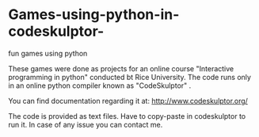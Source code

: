 Games-using-python-in-codeskulptor-
===================================

fun games using python

These games were done as projects for an online course "Interactive programming in python" conducted bt Rice University.
The code runs only in an online python compiler known as "CodeSkulptor" . 

You can find documentation regarding it at: http://www.codeskulptor.org/

The code is provided as text files. Have to copy-paste in codeskulptor to run it. In case of any issue you can contact me.

